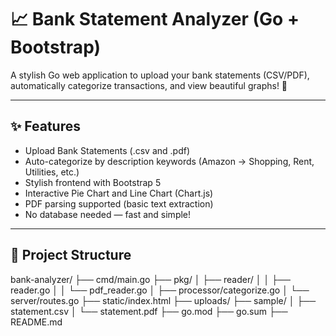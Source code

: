 # 📈 Bank Statement Analyzer (Go + Bootstrap)

A stylish Go web application to upload your bank statements (CSV/PDF), automatically categorize transactions, and view beautiful graphs! 🚀

---

## ✨ Features
- Upload Bank Statements (.csv and .pdf)
- Auto-categorize by description keywords (Amazon → Shopping, Rent, Utilities, etc.)
- Stylish frontend with Bootstrap 5
- Interactive Pie Chart and Line Chart (Chart.js)
- PDF parsing supported (basic text extraction)
- No database needed — fast and simple!

---

## 📁 Project Structure
bank-analyzer/ ├── cmd/main.go ├── pkg/ │ ├── reader/ │ │ ├── reader.go │ │ └── pdf_reader.go │ ├── processor/categorize.go │ └── server/routes.go ├── static/index.html ├── uploads/ ├── sample/ │ ├── statement.csv │ └── statement.pdf ├── go.mod ├── go.sum ├── README.md
